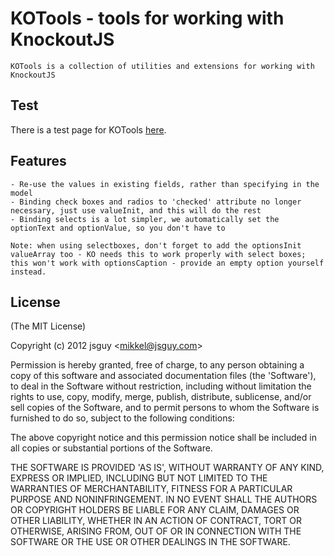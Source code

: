 # KOTools - tools for working with KnockoutJS
 
	KOTools is a collection of utilities and extensions for working with KnockoutJS

## Test

There is a test page for KOTools [here](https://github.com/jsguy/kotools/blob/master/test.htm).

## Features

	- Re-use the values in existing fields, rather than specifying in the model
	- Binding check boxes and radios to 'checked' attribute no longer necessary, just use valueInit, and this will do the rest
	- Binding selects is a lot simpler, we automatically set the optionText and optionValue, so you don't have to

	Note: when using selectboxes, don't forget to add the optionsInit valueArray too - KO needs this to work properly with select boxes; this won't work with optionsCaption - provide an empty option yourself instead.

## License

(The MIT License)

Copyright (c) 2012 jsguy &lt;mikkel@jsguy.com&gt;

Permission is hereby granted, free of charge, to any person obtaining
a copy of this software and associated documentation files (the
'Software'), to deal in the Software without restriction, including
without limitation the rights to use, copy, modify, merge, publish,
distribute, sublicense, and/or sell copies of the Software, and to
permit persons to whom the Software is furnished to do so, subject to
the following conditions:

The above copyright notice and this permission notice shall be
included in all copies or substantial portions of the Software.

THE SOFTWARE IS PROVIDED 'AS IS', WITHOUT WARRANTY OF ANY KIND,
EXPRESS OR IMPLIED, INCLUDING BUT NOT LIMITED TO THE WARRANTIES OF
MERCHANTABILITY, FITNESS FOR A PARTICULAR PURPOSE AND NONINFRINGEMENT.
IN NO EVENT SHALL THE AUTHORS OR COPYRIGHT HOLDERS BE LIABLE FOR ANY
CLAIM, DAMAGES OR OTHER LIABILITY, WHETHER IN AN ACTION OF CONTRACT,
TORT OR OTHERWISE, ARISING FROM, OUT OF OR IN CONNECTION WITH THE
SOFTWARE OR THE USE OR OTHER DEALINGS IN THE SOFTWARE.
